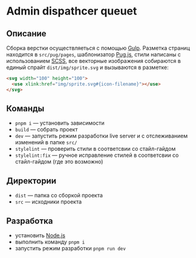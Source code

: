 # Admin dispathcer queuet

<!-- **Опубликованная версия доступна [тут](https://dreadwood-rx4route.netlify.app/)** -->

## Описание

Сборка верстки осуществляеться с помощью [Gulp](https://gulpjs.com). Разметка страниц находится в  `src/pug/pages`, шаблонизатор [Pug.js](https://pugjs.org), стили написаны с использованием [SCSS](https://sass-lang.com/), все векторные изображения собираются в единый спрайт `dist/img/sprite.svg` и вызываются в разметке:

```html
<svg width="100" height="100">
  <use xlink:href="img/sprite.svg#{icon-filename}"></use>
</svg>
```

## Команды

- `pnpm i` — установить зависимости
- `build` — собрать проект
- `dev` — запустить режим разработки live server и с отслеживанием изменений в папке `src/`
- `stylelint` — проверить стили в соответсвии со стайл-гайдом
- `stylelint:fix` — ручное исправление стилей в соответсвии со стайл-гайдом (где это возможно)

## Директории

- `dist` — папка со сборкой проекта
- `src` — исходники проекта

## Разработка

- установить [Node.js](https://nodejs.org/en)
- выполнить команду `pnpm i`
- запустить режим разработки `pnpm run dev`
